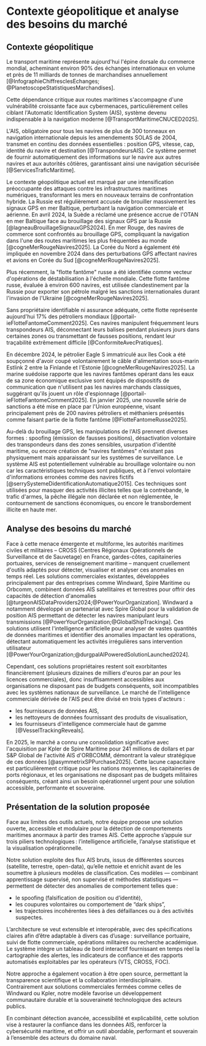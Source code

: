 # Contexte géopolitique et analyse des besoins du marché

## Contexte géopolitique

Le transport maritime représente aujourd'hui l'épine dorsale du commerce mondial, acheminant environ 90% des échanges internationaux en volume et près de 11 milliards de tonnes de marchandises annuellement [@InfographieChiffresclesEchanges; @PlanetoscopeStatistiquesMarchandises]. 

Cette dépendance critique aux routes maritimes s'accompagne d'une vulnérabilité croissante face aux cybermenaces, particulièrement celles ciblant l'Automatic Identification System (AIS), système devenu indispensable à la navigation moderne [@TransportMaritimeCNUCED2025].

L'AIS, obligatoire pour tous les navires de plus de 300 tonneaux en navigation internationale depuis les amendements SOLAS de 2004, transmet en continu des données essentielles : position GPS, vitesse, cap, identité du navire et destination [@TranspondeursAIS]. Ce système permet de fournir automatiquement des informations sur le navire aux autres navires et aux autorités côtières, garantissant ainsi une navigation sécurisée [@ServicesTraficMaritime].

Le contexte géopolitique actuel est marqué par une intensification préoccupante des attaques contre les infrastructures maritimes numériques, transformant les mers en nouveaux terrains de confrontation hybride.
La Russie est régulièrement accusée de brouiller massivement les signaux GPS en mer Baltique, perturbant la navigation commerciale et aérienne.
En avril 2024, la Suède a réclamé une présence accrue de l'OTAN en mer Baltique face au brouillage des signaux GPS par la Russie [@lagneauBrouillageSignauxGPS2024]. En mer Rouge, des navires de commerce sont confrontés au brouillage GPS, compliquant la navigation dans l'une des routes maritimes les plus fréquentées au monde [@cogneMerRougeNavires2025].
La Corée du Nord a également été impliquée en novembre 2024 dans des perturbations GPS affectant navires et avions en Corée du Sud [@cogneMerRougeNavires2025].

Plus récemment, la "flotte fantôme" russe a été identifiée comme vecteur d'opérations de déstabilisation à l'échelle mondiale.
Cette flotte fantôme russe, évaluée à environ 600 navires, est utilisée clandestinement par la Russie pour exporter son pétrole malgré les sanctions internationales durant l'invasion de l'Ukraine [@cogneMerRougeNavires2025].

Sans propriétaire identifiable ni assurance adéquate, cette flotte représente aujourd'hui 17% des pétroliers mondiaux [@portail-ieFlotteFantomeComment2025]. Ces navires manipulent fréquemment leurs transpondeurs AIS, déconnectant leurs balises pendant plusieurs jours dans certaines zones ou transmettant de fausses positions, rendant leur traçabilité extrêmement difficile [@ConformiteAvecPratiques].

En décembre 2024, le pétrolier Eagle S immatriculé aux îles Cook a été soupçonné d'avoir coupé volontairement le câble d'alimentation sous-marin Estlink 2 entre la Finlande et l'Estonie [@cogneMerRougeNavires2025].
La marine suédoise rapporte que les navires fantômes opérant dans les eaux de sa zone économique exclusive sont équipés de dispositifs de communication que n'utilisent pas les navires marchands classiques, suggérant qu'ils jouent un rôle d'espionnage [@portail-ieFlotteFantomeComment2025].
En janvier 2025, une nouvelle série de sanctions a été mise en place par l'Union européenne, visant principalement près de 200 navires pétroliers et méthaniers présentés comme faisant partie de la flotte fantôme [@FlotteFantomeRusse2025].

Au-delà du brouillage GPS, les manipulations de l'AIS prennent diverses formes : spoofing (émission de fausses positions), désactivation volontaire des transpondeurs dans des zones sensibles, usurpation d'identité maritime, ou encore création de "navires fantômes" n'existant pas physiquement mais apparaissant sur les systèmes de surveillance.
Le système AIS est potentiellement vulnérable au brouillage volontaire ou non car les caractéristiques techniques sont publiques, et à l'envoi volontaire d'informations erronées comme des navires fictifs [@serrySystemeDidentificationAutomatique2015].
Ces techniques sont utilisées pour masquer des activités illicites telles que la contrebande, le trafic d'armes, la pêche illégale non déclarée et non réglementée, le contournement de sanctions économiques, ou encore le transbordement illicite en haute mer.

## Analyse des besoins du marché

Face à cette menace émergente et multiforme, les autorités maritimes civiles et militaires – CROSS (Centres Régionaux Opérationnels de Surveillance et de Sauvetage) en France, gardes-côtes, capitaineries portuaires, services de renseignement maritime – manquent cruellement d'outils adaptés pour détecter, visualiser et analyser ces anomalies en temps réel.
Les solutions commerciales existantes, développées principalement par des entreprises comme Windward, Spire Maritime ou Orbcomm, combinent données AIS satellitaires et terrestres pour offrir des capacités de détection d'anomalies [@turgeonAISDataProviders2024;@PowerYourOrganization].
Windward a notamment développé un partenariat avec Spire Global pour la validation de position AIS permettant de détecter les navires manipulant leurs transmissions [@PowerYourOrganization;@GlobalShipTrackinga].
Ces solutions utilisent l'intelligence artificielle pour analyser de vastes quantités de données maritimes et identifier des anomalies impactant les opérations, détectant automatiquement les activités irrégulières sans intervention utilisateur [@PowerYourOrganization;@durgpalAIPoweredSolutionLaunched2024].

Cependant, ces solutions propriétaires restent soit exorbitantes financièrement (plusieurs dizaines de milliers d'euros par an pour les licences commerciales), donc insuffisamment accessibles aux organisations ne disposant pas de budgets conséquents, soit incompatibles avec les systèmes nationaux de surveillance.
Le marché de l'intelligence commerciale dérivée de l'AIS peut être divisé en trois types d'acteurs :

- les fournisseurs de données AIS,
- les nettoyeurs de données fournissant des produits de visualisation,
- les fournisseurs d'intelligence commerciale haut de gamme [@VesselTrackingReveals].

En 2025, le marché a connu une consolidation significative avec l'acquisition par Kpler de Spire Maritime pour 241 millions de dollars et par S&P Global de l'activité AIS d'ORBCOMM, démontrant la valeur stratégique de ces données [@asymmetrixSPPurchase2025].
Cette lacune capacitaire est particulièrement critique pour les nations moyennes, les capitaineries de ports régionaux, et les organisations ne disposant pas de budgets militaires conséquents, créant ainsi un besoin opérationnel urgent pour une solution accessible, performante et souveraine.

## Présentation de la solution proposée

Face aux limites des outils actuels, notre équipe propose une solution ouverte, accessible et modulaire pour la détection de comportements maritimes anormaux à partir des trames AIS. Cette approche s’appuie sur trois piliers technologiques : l’intelligence artificielle, l’analyse statistique et la visualisation opérationnelle.

Notre solution exploite des flux AIS bruts, issus de différentes sources (satellite, terrestre, open-data), qu’elle nettoie et enrichit avant de les soumettre à plusieurs modèles de classification. Ces modèles — combinant apprentissage supervisé, non supervisé et méthodes statistiques — permettent de détecter des anomalies de comportement telles que :

- le spoofing (falsification de position ou d’identité),
- les coupures volontaires ou comportement de “dark ships”,
- les trajectoires incohérentes liées à des défaillances ou à des activités suspectes.

L’architecture se veut extensible et interopérable, avec des spécifications claires afin d’être adaptable à divers cas d’usage : surveillance portuaire, suivi de flotte commerciale, opérations militaires ou recherche académique. Le système intègre un tableau de bord interactif fournissant en temps réel la cartographie des alertes, les indicateurs de confiance et des rapports automatisés exploitables par les opérateurs (VTS, CROSS, FOC).

Notre approche a également vocation à être open source, permettant la transparence scientifique et la collaboration interdisciplinaire. Contrairement aux solutions commerciales fermées comme celles de Windward ou Kpler, notre modèle favorise un développement communautaire durable et la souveraineté technologique des acteurs publics.

En combinant détection avancée, accessibilité et explicabilité, cette solution vise à restaurer la confiance dans les données AIS, renforcer la cybersécurité maritime, et offrir un outil abordable, performant et souverain à l’ensemble des acteurs du domaine naval.

